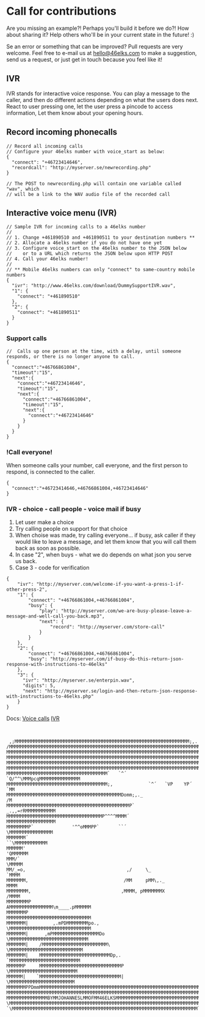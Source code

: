 # Call for contributions

Are you missing an example?! Perhaps you'll build it before we do?! How about sharing it?
Help others who'll be in your current state in the future! :)

Se an error or something that can be improved? Pull requests are very welcome. Feel free to e-mail us at hello@46elks.com to make a suggestion, send us a request, or just get in touch because you feel like it!

## IVR
IVR stands for interactive voice response. You can play a message to the caller, and then do different actions depending on what the users does next. React to user pressing one, let the user press a pincode to access information, Let them know about your opening hours.

## Record incoming phonecalls
```
// Record all incoming calls
// Configure your 46elks number with voice_start as below:
{
  "connect": "+46723414646",
  "recordcall": "http://myserver.se/newrecording.php"
}

// The POST to newrecording.php will contain one variable called "wav", which
// will be a link to the WAV audio file of the recorded call
```

## Interactive voice menu (IVR)
```
// Sample IVR for incoming calls to a 46elks number
//
// 1. Change +461890510 and +461890511 to your destination numbers **
// 2. Allocate a 46elks number if you do not have one yet
// 3. Configure voice_start on the 46elks number to the JSON below
//    or to a URL which returns the JSON below upon HTTP POST
// 4. Call your 46elks number!
//
// ** Mobile 46elks numbers can only "connect" to same-country mobile numbers
{
  "ivr": "http://www.46elks.com/download/DummySupportIVR.wav",
  "1": {
    "connect": "+461890510"
  },
  "2": {
    "connect": "+461890511"
  }
}
```


### Support calls
```
//  Calls up one person at the time, with a delay, until someone responds, or there is no longer anyone to call.
{
  "connect":"+46766861004",
  "timeout":"15",
  "next":{
    "connect":"+46723414646",
    "timeout":"15",
    "next":{
      "connect":"+46766861004",
      "timeout":"15",
      "next":{
        "connect":"+46723414646"
      }
    }
  }
}
```


### !Call everyone!

When someone calls your number, call everyone, and the first person to respond, is connected to the caller.
```
{
  "connect":"+46723414646,+46766861004,+46723414646"
}
```


### IVR - choice - call people - voice mail if busy
1) Let user make a choice
2) Try calling people on support for that choice
3) When choise was made, try calling everyone... if busy, ask caller if they would like to leave a message, and let them know that you will call them back as soon as possible.
4) In case "2", when buys - what we do depends on what json you serve us back.
5) Case 3 - code for verification
```
{
    "ivr": "http://myserver.com/welcome-if-you-want-a-press-1-if-other-press-2",
    "1": {
        "connect": "+46766861004,+46766861004",
        "busy": {
            "play": "http://myserver.com/we-are-busy-please-leave-a-message-and-well-call-you-back.mp3",
            "next": {
                "record": "http://myserver.com/store-call"
            }
        }
    },
    "2": {
        "connect": "+46766861004,+46766861004",
        "busy": "http://myserver.com/if-busy-do-this-return-json-response-with-instructions-to-46elks"
    },
    "3": {
      "ivr": "http://myserver.se/enterpin.wav",
      "digits": 5,
      "next": "http://myserver.se/login-and-then-return-json-response-with-instructions-to-46elks.php"
    }
}
```
Docs: 
[Voice calls](https://www.46elks.com/docs#voice-calls)
[IVR](https://www.46elks.com/docs#action---ivr)










<br>

```
 ,;MMMMMMMMMMMMMMMMMMMMMMMMMMMMMMMMMMMMMMMMMMMMMMMMMMMMMMMMMMMMMMMM;,.
/MMMMMMMMMMMMMMMMMMMMMMMMMMMMMMMMMMMMMMMMMMMMMMMMMMMMMMMMMMMMMMMMMMMMMMM.
MMMMMMMMMMMMMMMMMMMMMMMMMMMMMMMMMMMMMMMMMMMMMMMMMMMMMMMMMMMMMMMMMMMMMMMMM
MMMMMMMMMMMMMMMMMMMMMMMMMMMMMMMMMMMMMMMMMMMMMMMMMMMMMMMMMMMMMMMMMMMMMMMMM
MMMMMMMMMMMMMMMMMMMMMMMMMMMMMMMMMMMMMMMMMMMMMMMMMMMMMMMMMMMMMMMMMMMMMMMMM
MMMMMMMMMMMMMMMMMMMMMMMMMMMMMMMMMMMMMMMMMMMMMMMMMMMMMMMMMMMMMMMMMMMMMMMMM
MMMMMMMMMMMMMMMMMMMMMMMMMMMMMMMMMMMMM`   `^´  `Q/^^\MMMpcqMMMMMMMMMMMMMMM
MMMMMMMMMMMMMMMMMMMMMMMMMMMMMMMMMMMMM;,             `^´   `VP    YP´  `MM
MMMMMMMMMMMMMMMMMMMMMMMMMMMMMMMMMMMMMMMMMMDomm;,._                     /M
MMMMMMMMMMMMMMMMMMMMMMMMMMMMMMMMMMMMMMMMMMMMMP`        _.,,=rRMMMMMMMMMMM
MMMMMMMMMMMMMMMMMMMMMMMMMMMMMMMMMMMP^^^^MMMM´          MMMMMMMMMMMMMMMMMM
MMMMMMMMP`              '^^oMMMPP`       ``´            \MMMMMMMMMMMMMMMM
MMMMMMM´                                                  ``\MMMMMMMMMMMM
MMMMMM'                                                          'QMMMMMM
MMM/`                                                              \MMMMM
MM/_=o,                                     ,/     \_               `MMMM
MMMMMMM,                                   /MM     pMM\,._           MMMM
MMMMMMMM,                                 ,MMMM, pMMMMMMMX          /MMMM
MMMMMMMMP                                 AMMMMMMMMMMMMMMMM\m____.pMMMMMM
MMMMMMMP                                  MMMMMMMMMMMMMMMMMMMMMMMMMMMMMMM
MMMMMMM|         ,.mPDMMMMMMMMpo.,        \MMMMMMMMMMMMMMMMMMMMMMMMMMMMMM
MMMMMMM|      ,mPMMMMMMMMMMMMMMMMMDo       \MMMMMMMMMMMMMMMMMMMMMMMMMMMMM
MMMMMMM|    /MMMMMMMMMMMMMMMMMMMMMMMM\       \MMMMMMMMMMMMMMMMMMMMMMMMMMM
MMMMMMM|    MMMMMMMMMMMMMMMMMMMMMMMMMMDp,.    `MMMMMMMMMMMMMMMMMMMMMMMMMM
MMMMMMP     MMMMMMMMMMMMMMMMMMMMMMMMMMMMMMP    \MMMMMMMMMMMMMMMMMMMMMMMMM
MMMMMM|    `MMMMMMMMMMMMMMMMMMMMMMMMMMMMMM|     \MMMMMMMMMMMMMMMMMMMMMMMM
MMMMMMMPPDmmMMMMMMMMMMMMMMMMMMMMMMMMMMMMMMMMMMMMMMMMMMMMMMMMMMMMMMMMMMMMM
MMMMMMMMMMMMMMMMMMMMMMMMMMMMMMMMMMMMMMMMMMMMMMMMMMMMMMMMMMMMMMMMMMMMMMMMM
MMMMMMMMMMMMMMMBYMMJOHANNESLMMOFMM46ELKSMMMMMMMMMMMMMMMMMMMMMMMMMMMMMMMMM
\MMMMMMMMMMMMMMMMMMMMMMMMMMMMMMMMMMMMMMMMMMMMMMMMMMMMMMMMMMMMMMMMMMMMMMMP
`\MMMMMMMMMMMMMMMMMMMMMMMMMMMMMMMMMMMMMMMMMMMMMMMMMMMMMMMMMMMMMMMMMMMM`
```
